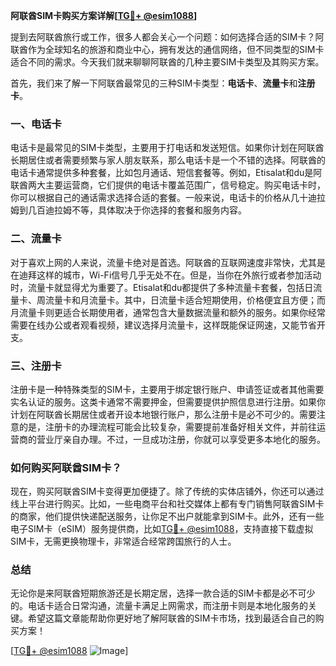 **阿联酋SIM卡购买方案详解[[TG💪+ @esim1088](https://t.me/s/esim1088)]**

提到去阿联酋旅行或工作，很多人都会关心一个问题：如何选择合适的SIM卡？阿联酋作为全球知名的旅游和商业中心，拥有发达的通信网络，但不同类型的SIM卡适合不同的需求。今天我们就来聊聊阿联酋的几种主要SIM卡类型及其购买方案。

首先，我们来了解一下阿联酋最常见的三种SIM卡类型：**电话卡**、**流量卡**和**注册卡**。

### 一、电话卡

电话卡是最常见的SIM卡类型，主要用于打电话和发送短信。如果你计划在阿联酋长期居住或者需要频繁与家人朋友联系，那么电话卡是一个不错的选择。阿联酋的电话卡通常提供多种套餐，比如包月通话、短信套餐等。例如，Etisalat和du是阿联酋两大主要运营商，它们提供的电话卡覆盖范围广，信号稳定。购买电话卡时，你可以根据自己的通话需求选择合适的套餐。一般来说，电话卡的价格从几十迪拉姆到几百迪拉姆不等，具体取决于你选择的套餐和服务内容。

### 二、流量卡

对于喜欢上网的人来说，流量卡绝对是首选。阿联酋的互联网速度非常快，尤其是在迪拜这样的城市，Wi-Fi信号几乎无处不在。但是，当你在外旅行或者参加活动时，流量卡就显得尤为重要了。Etisalat和du都提供了多种流量卡套餐，包括日流量卡、周流量卡和月流量卡。其中，日流量卡适合短期使用，价格便宜且方便；而月流量卡则更适合长期使用者，通常包含大量数据流量和额外的服务。如果你经常需要在线办公或者观看视频，建议选择月流量卡，这样既能保证网速，又能节省开支。

### 三、注册卡

注册卡是一种特殊类型的SIM卡，主要用于绑定银行账户、申请签证或者其他需要实名认证的服务。这类卡通常不需要押金，但需要提供护照信息进行注册。如果你计划在阿联酋长期居住或者开设本地银行账户，那么注册卡是必不可少的。需要注意的是，注册卡的办理流程可能会比较复杂，需要提前准备好相关文件，并前往运营商的营业厅亲自办理。不过，一旦成功注册，你就可以享受更多本地化的服务。

### 如何购买阿联酋SIM卡？

现在，购买阿联酋SIM卡变得更加便捷了。除了传统的实体店铺外，你还可以通过线上平台进行购买。比如，一些电商平台和社交媒体上都有专门销售阿联酋SIM卡的商家，他们提供快递配送服务，让你足不出户就能拿到SIM卡。此外，还有一些电子SIM卡（eSIM）服务提供商，比如[TG💪+ @esim1088](https://t.me/s/esim1088)，支持直接下载虚拟SIM卡，无需更换物理卡，非常适合经常跨国旅行的人士。

### 总结

无论你是来阿联酋短期旅游还是长期定居，选择一款合适的SIM卡都是必不可少的。电话卡适合日常沟通，流量卡满足上网需求，而注册卡则是本地化服务的关键。希望这篇文章能帮助你更好地了解阿联酋的SIM卡市场，找到最适合自己的购买方案！

[[TG💪+ @esim1088](https://t.me/s/esim1088) ![Image](https://i.postimg.cc/4NQfJmqS/Snipaste-2025-05-13-00-14-12.png)]